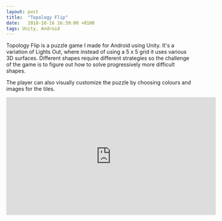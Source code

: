 ```yaml
---
layout: post
title:  "Topology Flip"
date:   2018-10-16 16:39:00 +0100
tags: Unity, Android
---
```

Topology Flip is a puzzle game I made for Android using Unity. It's a variation of Lights Out, where instead of using a 5 x 5 grid it uses various 3D surfaces. Different shapes require different strategies so the challenge of the game is to figure out how to solve progressively more difficult shapes.

The player can also visually customize the puzzle by choosing colours and images for the tiles.

<iframe width="560" height="315" src="https://www.youtube.com/embed/aFS0Aj5OVh0?rel=0" frameborder="0" allow="autoplay; encrypted-media" allowfullscreen></iframe>